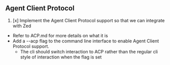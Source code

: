 ## Agent Client Protocol
1. [x] Implement the Agent Client Protocol support so that we can integrate with Zed
 - Refer to ACP.md for more details on what it is
 - Add a --acp flag to the command line interface to enable Agent Client Protocol support.
   - The cli should switch interaction to ACP rather than the regular cli style of interaction when the flag is set
